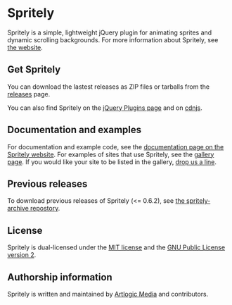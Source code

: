 # Spritely

Spritely is a simple, lightweight jQuery plugin for animating sprites and 
dynamic scrolling backgrounds. For more information about Spritely, see 
[the website](http://spritely.net).

## Get Spritely

You can download the lastest releases as ZIP files or tarballs from the
[releases](https://github.com/artlogicmedia/spritely/releases) page.

You can also find Spritely on the
[jQuery Plugins page](http://plugins.jquery.com/spritely/) and on
[cdnjs](http://www.cdnjs.com/).

## Documentation and examples

For documentation and example code, see the 
[documentation page on the Spritely website](http://spritely.net/documentation/).
For examples of sites that use Spritely, see the 
[gallery page](http://spritely.net/gallery/). If you would like your site to be
listed in the gallery, [drop us a line](http://spritely.net/contact/).

## Previous releases

To download previous releases of Spritely (<= 0.6.2), see
[the spritely-archive repostory](https://github.com/artlogicmedia/spritely-archive).

## License

Spritely is dual-licensed under the 
[MIT license](https://github.com/artlogicmedia/spritely/blob/master/MIT-LICENSE.md)
and the [GNU Public License version 2](https://github.com/artlogicmedia/spritely/blob/master/GPLv2-LICENSE.md).

## Authorship information

Spritely is written and maintained by [Artlogic Media](http://artlogic.net/) and
contributors.
